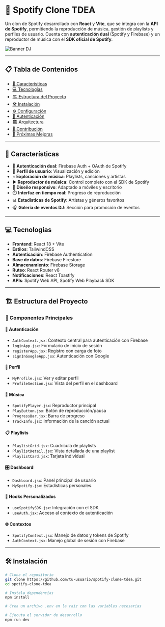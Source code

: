# 🎵 Spotify Clone TDEA

Un clon de Spotify desarrollado con **React** y **Vite**, que se integra con la **API de Spotify**, permitiendo la reproducción de música, gestión de playlists y perfiles de usuario. Cuenta con **autenticación dual** (Spotify y Firebase) y un reproductor de música con el **SDK oficial de Spotify**.

![Banner DJ](./ruta/a/tu/banner.jpg)

---

## 📋 Tabla de Contenidos

- [🚀 Características](#-características)
- [💻 Tecnologías](#-tecnologías)
- [🏗️ Estructura del Proyecto](#️-estructura-del-proyecto)
- [🛠️ Instalación](#️-instalación)
- [⚙️ Configuración](#️-configuración)
- [🔐 Autenticación](#-autenticación)
- [🏛️ Arquitectura](#️-arquitectura)
- [👥 Contribución](#-contribución)
- [🔮 Próximas Mejoras](#-próximas-mejoras)

---

## 🚀 Características

- 🔐 **Autenticación dual**: Firebase Auth + OAuth de Spotify  
- 👤 **Perfil de usuario**: Visualización y edición  
- 🎶 **Exploración de música**: Playlists, canciones y artistas  
- ▶️ **Reproductor de música**: Control completo con el SDK de Spotify  
- 📱 **Diseño responsivo**: Adaptado a móviles y escritorio  
- ⏱️ **Interfaz en tiempo real**: Progreso de reproducción  
- 📊 **Estadísticas de Spotify**: Artistas y géneros favoritos  
- 🎧 **Galería de eventos DJ**: Sección para promoción de eventos  

---

## 💻 Tecnologías

- **Frontend**: React 18 + Vite  
- **Estilos**: TailwindCSS  
- **Autenticación**: Firebase Authentication  
- **Base de datos**: Firebase Firestore  
- **Almacenamiento**: Firebase Storage  
- **Ruteo**: React Router v6  
- **Notificaciones**: React Toastify  
- **APIs**: Spotify Web API, Spotify Web Playback SDK  

---

## 🏗️ Estructura del Proyecto

### 📁 Componentes Principales

#### 🔐 Autenticación
- `AuthContext.jsx`: Contexto central para autenticación con Firebase  
- `loginApp.jsx`: Formulario de inicio de sesión  
- `registerApp.jsx`: Registro con carga de foto  
- `signInGoogleApp.jsx`: Autenticación con Google  

#### 👤 Perfil
- `MyProfile.jsx`: Ver y editar perfil  
- `ProfileSection.jsx`: Vista del perfil en el dashboard  

#### 🎵 Música
- `SpotifyPlayer.jsx`: Reproductor principal  
- `PlayButton.jsx`: Botón de reproducción/pausa  
- `ProgressBar.jsx`: Barra de progreso  
- `TrackInfo.jsx`: Información de la canción actual  

#### 📋 Playlists
- `PlaylistGrid.jsx`: Cuadrícula de playlists  
- `PlaylistDetail.jsx`: Vista detallada de una playlist  
- `PlaylistCard.jsx`: Tarjeta individual  

#### 🎛️ Dashboard
- `Dashboard.jsx`: Panel principal de usuario  
- `MySpotify.jsx`: Estadísticas personales  

#### 🎣 Hooks Personalizados
- `useSpotifySDK.jsx`: Integración con el SDK  
- `useAuth.jsx`: Acceso al contexto de autenticación  

#### 🌐 Contextos
- `SpotifyContext.jsx`: Manejo de datos y tokens de Spotify  
- `AuthContext.jsx`: Manejo global de sesión con Firebase  

---

## 🛠️ Instalación

```bash
# Clona el repositorio
git clone https://github.com/tu-usuario/spotify-clone-tdea.git
cd spotify-clone-tdea

# Instala dependencias
npm install

# Crea un archivo .env en la raíz con las variables necesarias

# Ejecuta el servidor de desarrollo
npm run dev
